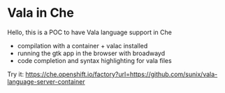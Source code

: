 # Vala in Che
Hello,
this is a POC to have Vala language support in Che
- compilation with a container + valac installed
- running the gtk app in the browser with broadwayd
- code completion and syntax highlighting for vala files

Try it: https://che.openshift.io/factory?url=https://github.com/sunix/vala-language-server-container

